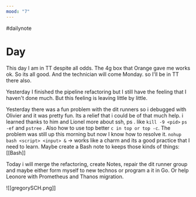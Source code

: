 ```yaml
---
mood: "7"
---
```

#dailynote
# Day
This day I am in TT despite all odds. The 4g box that Orange gave me works ok. So its all good. And the technician will come Monday. so I'll be in TT there also.

Yesterday I finished the pipeline refactoring but I still have the feeling that I haven't done much. But this feeling is leaving little by little.

Yesterday there was a fun problem with the dit runners so i debugged with Olivier and it was pretty fun. Its a relief that i could be of that much help.
i learned thanks to him and Lionel more about ssh, ps . like `kill -9 <pid>` `ps -ef` and `pstree` . Also how to use top better `c in top or top -c`. The problem was still up this morning but now I know how to resolve it.
`nohup bash <script> <input> &` -> works like a charm and its a good practice that I need to learn.
Maybe create a Bash note to keeps those kinds of things: [[Bash]]

Today i will merge the refactoring, create Notes, repair the dit runner group and maybe either form myself to new technos or program a it in Go. Or help Leonore with Prometheus and Thanos migration.

![[gregorySCH.png]]